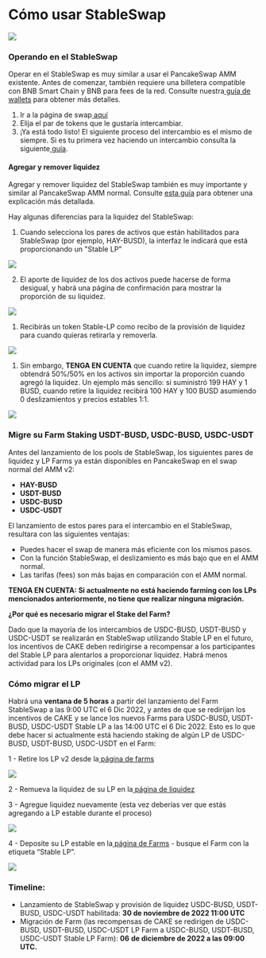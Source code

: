 # Cómo usar StableSwap

![](<../../.gitbook/assets/0 (2).png>)

### **Operando en el StableSwap** <a href="#_tisnq4dp6n4k" id="_tisnq4dp6n4k"></a>

Operar en el StableSwap es muy similar a usar el PancakeSwap AMM existente. Antes de comenzar, también requiere una billetera compatible con BNB Smart Chain y BNB para fees de la red. Consulte nuestra[ guía de wallets](https://docs.pancakeswap.finance/v/espanol/empezando-en-pancakeswap/creando-una-wallet) para obtener más detalles.

1. Ir a la página de swap[ aquí](https://pancakeswap.finance/swap)
2. Elija el par de tokens que le gustaría intercambiar.
3. ¡Ya está todo listo! El siguiente proceso del intercambio es el mismo de siempre. Si es tu primera vez haciendo un intercambio consulta la siguiente[ guía](https://docs.pancakeswap.finance/v/espanol/productos/pancakeswap-exchange/how-to-trade-on-the-pancakeswap-exchange).

#### **Agregar y remover liquidez** <a href="#_xyjd6tg1slff" id="_xyjd6tg1slff"></a>

Agregar y remover liquidez del StableSwap también es muy importante y similar al PancakeSwap AMM normal. Consulte [esta guía](https://docs.pancakeswap.finance/v/espanol/productos/pancakeswap-exchange/anadir-remover-liquidez) para obtener una explicación más detallada.

Hay algunas diferencias para la liquidez del StableSwap:

1. Cuando selecciona los pares de activos que están habilitados para StableSwap (por ejemplo, HAY-BUSD), la interfaz le indicará que está proporcionando un "Stable LP”

![](<../../.gitbook/assets/1 (1).png>)

2. El aporte de liquidez de los dos activos puede hacerse de forma desigual, y habrá una página de confirmación para mostrar la proporción de su liquidez.

![](<../../.gitbook/assets/2 (1).png>)

1. Recibirás un token Stable-LP como recibo de la provisión de liquidez para cuando quieras retirarla y removerla.

![](../../.gitbook/assets/3.png)

1. Sin embargo, **TENGA EN CUENTA** que cuando retire la liquidez, siempre obtendrá 50%/50% en los activos sin importar la proporción cuando agregó la liquidez. Un ejemplo más sencillo: si suministró 199 HAY y 1 BUSD, cuando retire la liquidez recibirá 100 HAY y 100 BUSD asumiendo 0 deslizamientos y precios estables 1:1.

![](../../.gitbook/assets/4.png)

### **Migre su Farm Staking USDT-BUSD, USDC-BUSD, USDC-USDT** <a href="#_mzfjxp6fs957" id="_mzfjxp6fs957"></a>

Antes del lanzamiento de los pools de StableSwap, los siguientes pares de liquidez y LP Farms ya están disponibles en PancakeSwap en el swap normal del AMM v2:

* **HAY-BUSD**
* **USDT-BUSD**
* **USDC-BUSD**
* **USDC-USDT**

El lanzamiento de estos pares para el intercambio en el StableSwap, resultara con las siguientes ventajas:

* Puedes hacer el swap de manera más eficiente con los mismos pasos.
* Con la función StableSwap, el deslizamiento es más bajo que en el AMM normal.
* Las tarifas (fees) son más bajas en comparación con el AMM normal.

**TENGA EN CUENTA: Si actualmente no está haciendo farming con los LPs mencionados anteriormente, no tiene que realizar ninguna migración.**

**¿Por qué es necesario migrar el Stake del Farm?**

Dado que la mayoría de los intercambios de USDC-BUSD, USDT-BUSD y USDC-USDT se realizarán en StableSwap utilizando Stable LP en el futuro, los incentivos de CAKE deben redirigirse a recompensar a los participantes del Stable LP para alentarlos a proporcionar liquidez. Habrá menos actividad para los LPs originales (con el AMM v2).

### **Cómo migrar el LP** <a href="#_a8baiyezdqzf" id="_a8baiyezdqzf"></a>

Habrá una **ventana de 5 horas** a partir del lanzamiento del Farm StableSwap a las 9:00 UTC el 6 Dic 2022, y antes de que se redirijan los incentivos de CAKE y se lance los nuevos Farms para USDC-BUSD, USDT-BUSD, USDC-USDT Stable LP a las 14:00 UTC el 6 Dic 2022. Esto es lo que debe hacer si actualmente está haciendo staking de algún LP de USDC-BUSD, USDT-BUSD, USDC-USDT en el Farm:

1 - Retire los LP v2 desde la[ página de farms](https://pancakeswap.finance/farms)

![](../../.gitbook/assets/5.png)

2 - Remueva la liquidez de su LP en la[ página de liquidez](https://pancakeswap.finance/liquidity)

3 - Agregue liquidez nuevamente (esta vez deberías ver que estás agregando a LP estable durante el proceso)

![](<../../.gitbook/assets/6 (1).png>)

4 - Deposite su LP estable en la[ página de Farms](https://pancakeswap.finance/farms) - busque el Farm con la etiqueta “Stable LP”.

![](../../.gitbook/assets/7.png)

### **Timeline:** <a href="#_j0bq0daiy2lb" id="_j0bq0daiy2lb"></a>

* Lanzamiento de StableSwap y provisión de liquidez USDC-BUSD, USDT-BUSD, USDC-USDT habilitada: **30 de noviembre de 2022 11:00 UTC**
* Migración de Farm (las recompensas de CAKE se redirigen de USDC-BUSD, USDT-BUSD, USDC-USDT LP Farm a USDC-BUSD, USDT-BUSD, USDC-USDT Stable LP Farm): **06** **de diciembre de 2022 a las 09:00 UTC.**
